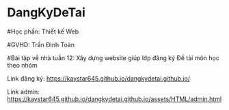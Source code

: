 # DangKyDeTai

#Học phần: Thiết kế Web

#GVHD: Trần Đình Toàn

#Bài tập về nhà tuần 12: Xây dựng website giúp lớp đăng ký Đề tài môn học theo nhóm

Link đăng ký: https://kaystar645.github.io/dangkydetai.github.io/

Link admin: https://kaystar645.github.io/dangkydetai.github.io/assets/HTML/admin.html
